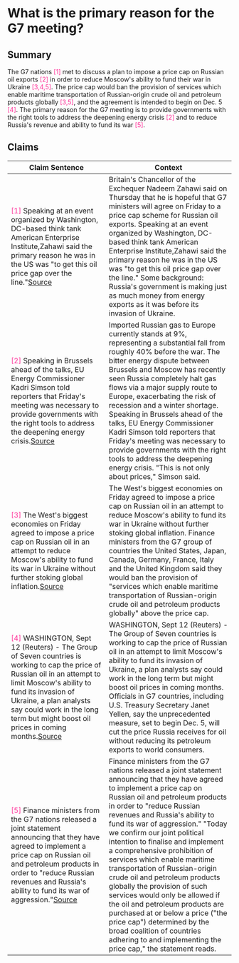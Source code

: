 # What is the primary reason for the G7 meeting?

## Summary
The G7 nations <font color=#FF3399>[1]</font> met to discuss a plan to impose a price cap on Russian oil exports <font color=#FF3399>[2]</font> in order to reduce Moscow's ability to fund their war in Ukraine <font color=#FF3399>[3,4,5]</font>. The price cap would ban the provision of services which enable maritime transportation of Russian-origin crude oil and petroleum products globally <font color=#FF3399>[3,5]</font>, and the agreement is intended to begin on Dec. 5 <font color=#FF3399>[4]</font>. The primary reason for the G7 meeting is to provide governments with the right tools to address the deepening energy crisis <font color=#FF3399>[2]</font> and to reduce Russia's revenue and ability to fund its war <font color=#FF3399>[5]</font>.

## Claims
| Claim Sentence | Context |
|---|---|
|<font color=#FF3399>[1]</font> Speaking at an event organized by Washington, DC-based think tank American Enterprise Institute,Zahawi said the primary reason he was in the US was "to get this oil price gap over the line."<a href="https://www.cnn.com/europe/live-news/russia-ukraine-war-news-09-01-22/h_ad99415cb83d1aec26a5536cf08c73fd" target="_blank">Source</a>| Britain's Chancellor of the Exchequer Nadeem Zahawi said on Thursday that he is hopeful that G7 ministers will agree on Friday to a price cap scheme for Russian oil exports. Speaking at an event organized by Washington, DC-based think tank American Enterprise Institute,Zahawi said the primary reason he was in the US was "to get this oil price gap over the line." Some background: Russia's government is making just as much money from energy exports as it was before its invasion of Ukraine.|
|<font color=#FF3399>[2]</font> Speaking in Brussels ahead of the talks, EU Energy Commissioner Kadri Simson told reporters that Friday's meeting was necessary to provide governments with the right tools to address the deepening energy crisis.<a href="https://www.cnbc.com/2022/09/09/eu-energy-talks-russia-warns-against-capping-oil-and-gas-prices.html" target="_blank">Source</a>| Imported Russian gas to Europe currently stands at 9%, representing a substantial fall from roughly 40% before the war. The bitter energy dispute between Brussels and Moscow has recently seen Russia completely halt gas flows via a major supply route to Europe, exacerbating the risk of recession and a winter shortage. Speaking in Brussels ahead of the talks, EU Energy Commissioner Kadri Simson told reporters that Friday's meeting was necessary to provide governments with the right tools to address the deepening energy crisis. "This is not only about prices," Simson said.|
|<font color=#FF3399>[3]</font> The West's biggest economies on Friday agreed to impose a price cap on Russian oil in an attempt to reduce Moscow's ability to fund its war in Ukraine without further stoking global inflation.<a href="https://www.cnn.com/europe/live-news/russia-ukraine-war-news-09-05-22/h_792e0a8e2f9d5ab91d578008d6355694" target="_blank">Source</a>| The West's biggest economies on Friday agreed to impose a price cap on Russian oil in an attempt to reduce Moscow's ability to fund its war in Ukraine without further stoking global inflation. Finance ministers from the G7 group of countries the United States, Japan, Canada, Germany, France, Italy and the United Kingdom said they would ban the provision of "services which enable maritime transportation of Russian-origin crude oil and petroleum products globally" above the price cap.|
|<font color=#FF3399>[4]</font> WASHINGTON, Sept 12 (Reuters) - The Group of Seven countries is working to cap the price of Russian oil in an attempt to limit Moscow's ability to fund its invasion of Ukraine, a plan analysts say could work in the long term but might boost oil prices in coming months.<a href="https://www.reuters.com/business/energy/g7s-price-cap-russian-oil-begins-take-shape-2022-09-12/" target="_blank">Source</a>| WASHINGTON, Sept 12 (Reuters) - The Group of Seven countries is working to cap the price of Russian oil in an attempt to limit Moscow's ability to fund its invasion of Ukraine, a plan analysts say could work in the long term but might boost oil prices in coming months. Officials in G7 countries, including U.S. Treasury Secretary Janet Yellen, say the unprecedented measure, set to begin Dec. 5, will cut the price Russia receives for oil without reducing its petroleum exports to world consumers.|
|<font color=#FF3399>[5]</font> Finance ministers from the G7 nations released a joint statement announcing that they have agreed to implement a price cap on Russian oil and petroleum products in order to "reduce Russian revenues and Russia's ability to fund its war of aggression."<a href="https://www.cnn.com/europe/live-news/russia-ukraine-war-news-09-02-22/h_5575752ce49534331660afd321225998" target="_blank">Source</a>| Finance ministers from the G7 nations released a joint statement announcing that they have agreed to implement a price cap on Russian oil and petroleum products in order to "reduce Russian revenues and Russia's ability to fund its war of aggression." "Today we confirm our joint political intention to finalise and implement a comprehensive prohibition of services which enable maritime transportation of Russian-origin crude oil and petroleum products globally the provision of such services would only be allowed if the oil and petroleum products are purchased at or below a price ("the price cap") determined by the broad coalition of countries adhering to and implementing the price cap," the statement reads.|
